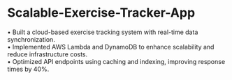 # Scalable-Exercise-Tracker-App
• Built a cloud-based exercise tracking system with real-time data synchronization. <br/>
• Implemented AWS Lambda and DynamoDB to enhance scalability and reduce infrastructure costs. <br/>
• Optimized API endpoints using caching and indexing, improving response times by 40%. <br/>
